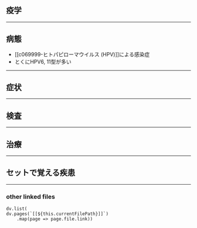 ## 疫学
---
## 病態
- [[c069999-ヒトパピローマウイルス (HPV)]]による感染症
- とくにHPV6, 11型が多い
---
## 症状
---
## 検査
---
## 治療
---
## セットで覚える疾患
---
### other linked files
```dataviewjs
dv.list(
dv.pages(`[[${this.currentFilePath}]]`)
	.map(page => page.file.link))
```